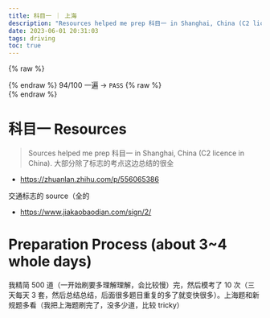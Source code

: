 ```yaml
---
title: 科目一 ｜ 上海
description: "Resources helped me prep 科目一 in Shanghai, China (C2 licence in China)."
date: 2023-06-01 20:31:03
tags: driving
toc: true
---
```


{% raw %}<article class="message is-info"><div class="message-body">{% endraw %}
94/100 一遍 -> `PASS`
{% raw %}</div></article>{% endraw %}

# 科目一 Resources

> Sources helped me prep 科目一 in Shanghai, China (C2 licence in China).
> 大部分除了标志的考点这边总结的很全

- https://zhuanlan.zhihu.com/p/556065386

交通标志的 source（全的

- https://www.jiakaobaodian.com/sign/2/

# Preparation Process (about 3~4 whole days)

我精简 500 道（一开始刷要多理解理解，会比较慢）完，然后模考了 10 次（三天每天 3 套，然后总结总结，后面很多题目重复的多了就变快很多）。上海题和新规题多看（我把上海题刷完了，没多少道，比较 tricky）
